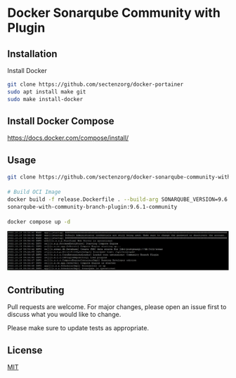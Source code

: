 # Docker Sonarqube Community with Plugin

## Installation

Install Docker 
```bash
git clone https://github.com/sectenzorg/docker-portainer
sudo apt install make git
sudo make install-docker
```
## Install Docker Compose
https://docs.docker.com/compose/install/

## Usage

```bash
git clone https://github.com/sectenzorg/docker-sonarqube-community-with-plugin

# Build OCI Image
docker build -f release.Dockerfile . --build-arg SONARQUBE_VERSION=9.6.1-community --build-arg PLUGIN_VERSION=1.12.0 --tag 
sonarqube-with-community-branch-plugin:9.6.1-community

docker compose up -d
```

![Alt text](sonar.jpg?raw=true "Sonarqube")

## Contributing
Pull requests are welcome. For major changes, please open an issue first to discuss what you would like to change.

Please make sure to update tests as appropriate.

## License
[MIT](https://choosealicense.com/licenses/mit/)